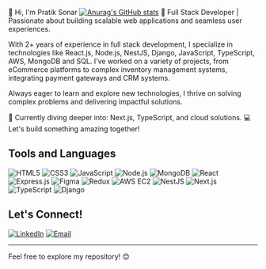 👋 Hi, I'm Pratik Sonar
[![Anurag's GitHub stats](https://github-readme-stats.vercel.app/api?username=Sonarpratik&show_icons=true)](https://github.com/Sonarpratik/github-readme-stats&show_icons=true)
🚀 Full Stack Developer | Passionate about building scalable web applications and seamless user experiences.

With 2+ years of experience in full stack development, I specialize in technologies like React.js, Node.js, NestJS, Django, JavaScript, TypeScript, AWS, MongoDB and SQL. I’ve worked on a variety of projects, from eCommerce platforms to complex inventory management systems, integrating payment gateways and CRM systems.

Always eager to learn and explore new technologies, I thrive on solving complex problems and delivering impactful solutions.

🌱 Currently diving deeper into: Next.js, TypeScript, and cloud solutions.
💻 Let's build something amazing together!
## Tools and Languages

![HTML5](https://img.shields.io/badge/-HTML5-E34F26?logo=html5&logoColor=white&style=flat)
![CSS3](https://img.shields.io/badge/-CSS3-1572B6?logo=css3)
![JavaScript](https://img.shields.io/badge/-JavaScript-F7DF1E?logo=javascript&logoColor=black)
![Node.js](https://img.shields.io/badge/-Node.js-339933?logo=node.js&logoColor=white)
![MongoDB](https://img.shields.io/badge/-MongoDB-47A248?logo=mongodb&logoColor=white)
![React](https://img.shields.io/badge/-React-61DAFB?logo=react&logoColor=white)
![Express.js](https://img.shields.io/badge/-Express.js-000000?logo=express&logoColor=white)
![Figma](https://img.shields.io/badge/-Figma-F24E1E?logo=figma&logoColor=white)
![Redux](https://img.shields.io/badge/-Redux-764ABC?logo=redux&logoColor=white)
![AWS EC2](https://img.shields.io/badge/-AWS%20EC2-FF9900?logo=amazon-aws&logoColor=white)
![NestJS](https://img.shields.io/badge/-NestJS-E0234E?logo=nestjs&logoColor=white)
![Next.js](https://img.shields.io/badge/-Next.js-000000?logo=next.js&logoColor=white)
![TypeScript](https://img.shields.io/badge/-TypeScript-3178C6?logo=typescript&logoColor=white)
![Django](https://img.shields.io/badge/-Django-092E20?logo=django&logoColor=white)



## Let's Connect!
[![LinkedIn](https://img.shields.io/badge/-LinkedIn-blue?logo=linkedin)]([https://linkedin.com](https://www.linkedin.com/in/pratik-sonar-7698bb228/))
[![Email](https://img.shields.io/badge/Email-D14836?logo=gmail&logoColor=white)](mailto:sonarpratik02.ps@gmail.com)

---

Feel free to explore my repository! 😊
